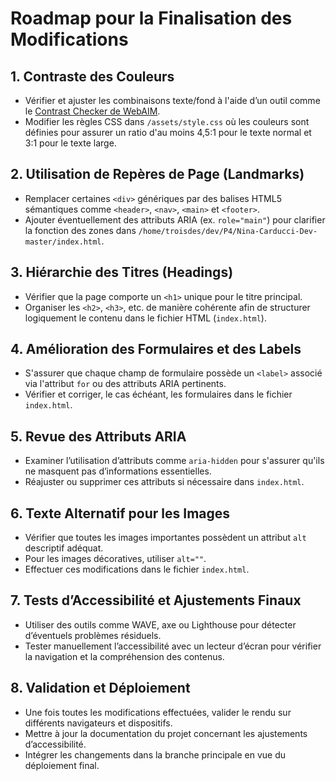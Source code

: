 # Roadmap pour la Finalisation des Modifications

## 1. Contraste des Couleurs

- Vérifier et ajuster les combinaisons texte/fond à l'aide d’un outil comme le [Contrast Checker de WebAIM](https://webaim.org/resources/contrastchecker/).
- Modifier les règles CSS dans `/assets/style.css` où les couleurs sont définies pour assurer un ratio d'au moins 4,5:1 pour le texte normal et 3:1 pour le texte large.

## 2. Utilisation de Repères de Page (Landmarks)

- Remplacer certaines `<div>` génériques par des balises HTML5 sémantiques comme `<header>`, `<nav>`, `<main>` et `<footer>`.
- Ajouter éventuellement des attributs ARIA (ex. `role="main"`) pour clarifier la fonction des zones dans `/home/troisdes/dev/P4/Nina-Carducci-Dev-master/index.html`.

## 3. Hiérarchie des Titres (Headings)

- Vérifier que la page comporte un `<h1>` unique pour le titre principal.
- Organiser les `<h2>`, `<h3>`, etc. de manière cohérente afin de structurer logiquement le contenu dans le fichier HTML (`index.html`).

## 4. Amélioration des Formulaires et des Labels

- S'assurer que chaque champ de formulaire possède un `<label>` associé via l'attribut `for` ou des attributs ARIA pertinents.
- Vérifier et corriger, le cas échéant, les formulaires dans le fichier `index.html`.

## 5. Revue des Attributs ARIA

- Examiner l’utilisation d’attributs comme `aria-hidden` pour s'assurer qu'ils ne masquent pas d’informations essentielles.
- Réajuster ou supprimer ces attributs si nécessaire dans `index.html`.

## 6. Texte Alternatif pour les Images

- Vérifier que toutes les images importantes possèdent un attribut `alt` descriptif adéquat.
- Pour les images décoratives, utiliser `alt=""`.
- Effectuer ces modifications dans le fichier `index.html`.

## 7. Tests d’Accessibilité et Ajustements Finaux

- Utiliser des outils comme WAVE, axe ou Lighthouse pour détecter d’éventuels problèmes résiduels.
- Tester manuellement l’accessibilité avec un lecteur d’écran pour vérifier la navigation et la compréhension des contenus.

## 8. Validation et Déploiement

- Une fois toutes les modifications effectuées, valider le rendu sur différents navigateurs et dispositifs.
- Mettre à jour la documentation du projet concernant les ajustements d’accessibilité.
- Intégrer les changements dans la branche principale en vue du déploiement final.
